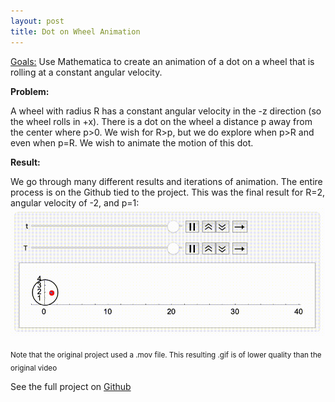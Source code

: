```yaml
---
layout: post
title: Dot on Wheel Animation
---
```


<div class="message">
  <u>Goals:</u> Use Mathematica to create an animation of a dot on a wheel that is rolling at a constant angular velocity.
</div>

**Problem:**

A wheel with radius R has a constant angular velocity in the -z direction (so the wheel rolls in +x). There is a dot on the wheel a distance p away from the center where p>0. We wish for R>p, but we do explore when p>R and even when p=R. We wish to animate the motion of this dot. 

**Result:**

We go through many different results and iterations of animation. The entire process is on the Github tied to the project. This was the final result for R=2, angular velocity of -2, and p=1:
![Result Gif](/screenshots/wheelroll3.gif)

<sub>Note that the original project used a .mov file. This resulting .gif is of lower quality than the original video</sub>

See the full project on [Github](https://github.com/RandomKiddo/DotOnWheelAnimation)
